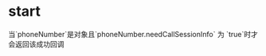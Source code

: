 # start

<aside class="notice">
  当`phoneNumber`是对象且`phoneNumber.needCallSessionInfo` 为 `true`时才会返回该成功回调
</aside>